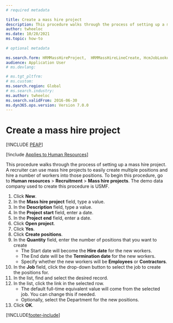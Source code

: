 ```yaml
--- 
# required metadata 
 
title: Create a mass hire project
description: This procedure walks through the process of setting up a mass hire project. 
author: twheeloc
ms.date: 10/28/2021
ms.topic: how-to 
 
# optional metadata 
 
ms.search.form: HRMMassHireProject,  HRMMassHireLineCreate, HcmJobLookup, HcmPersonnelManagementWorkspace
audience: Application User 
# ms.devlang:  

# ms.tgt_pltfrm:  
# ms.custom:  
ms.search.region: Global
# ms.search.industry: 
ms.author: twheeloc
ms.search.validFrom: 2016-06-30 
ms.dyn365.ops.version: Version 7.0.0 
---
```

# Create a mass hire project


[!INCLUDE [PEAP](../includes/peap-1.md)]

[!include [Applies to Human Resources](../includes/applies-to-hr.md)]



This procedure walks through the process of setting up a mass hire project. A recruiter can use mass hire projects to easily create multiple positions and hire a number of workers into those positions. To begin this procedure, go to **Human resources** > **Recruitment** > **Mass hire projects**. The demo data company used to create this procedure is USMF.

1. Click **New**.
2. In the **Mass hire project** field, type a value.
3. In the **Description** field, type a value.
4. In the **Project start** field, enter a date.
5. In the **Project end** field, enter a date.
6. Click **Open project**.
7. Click **Yes**.
8. Click **Create positions**.
9. In the **Quantity** field, enter the number of positions that you want to create
    * The Start date will become the **Hire date** for the new workers.  
    * The End date will be the **Termination date** for the new workers.  
    * Specify whether the new workers will be **Employees** or **Contractors**.  
10. In the **Job** field, click the drop-down button to select the job to create the positions for.
11. In the list, find and select the desired record.
12. In the list, click the link in the selected row.
    * The default full-time equivalent value will come from the selected job. You can change this if needed.  
    * Optionally, select the Department for the new positions.  
13. Click **OK**.



[!INCLUDE[footer-include](../includes/footer-banner.md)]
